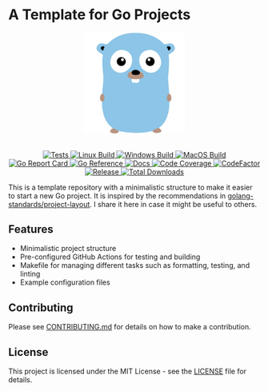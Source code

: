 # A Template for Go Projects

<div align="center">
  <picture>
    <source media="(prefers-color-scheme: light)" srcset="assets/logo-v1.svg">
    <source media="(prefers-color-scheme: dark)" srcset="assets/logo-v1.svg">
    <img alt="template-go-project logo" src="assets/logo-v1.svg" height="40%" width="40%">
  </picture>
</div>
<br>

<p align="center">
  <a href="https://github.com/habedi/template-go-project/actions/workflows/tests.yml">
    <img src="https://github.com/habedi/template-go-project/actions/workflows/tests.yml/badge.svg" alt="Tests">
  </a>
  <a href="https://github.com/habedi/template-go-project/actions/workflows/build_linux.yml">
    <img src="https://github.com/habedi/template-go-project/actions/workflows/build_linux.yml/badge.svg" alt="Linux Build">
  </a>
  <a href="https://github.com/habedi/template-go-project/actions/workflows/build_windows.yml">
    <img src="https://github.com/habedi/template-go-project/actions/workflows/build_windows.yml/badge.svg" alt="Windows Build">
  </a>
  <a href="https://github.com/habedi/template-go-project/actions/workflows/build_macos.yml">
    <img src="https://github.com/habedi/template-go-project/actions/workflows/build_macos.yml/badge.svg" alt="MacOS Build">
  </a>
  <br>
  <a href="https://goreportcard.com/report/github.com/habedi/template-go-project">
  <img src="https://goreportcard.com/badge/github.com/habedi/template-go-project" alt="Go Report Card">
  </a>
  <a href="https://pkg.go.dev/github.com/habedi/template-go-project">
  <img src="https://pkg.go.dev/badge/github.com/habedi/template-go-project" alt="Go Reference">
  </a>
    <a href="docs">
    <img src="https://img.shields.io/badge/docs-docs-blue" alt="Docs">
    </a>
  <a href="https://codecov.io/gh/habedi/template-go-project">
    <img src="https://codecov.io/gh/habedi/template-go-project/graph/badge.svg?token=1RUL13T0VE" alt="Code Coverage">
  </a>
  <a href="https://www.codefactor.io/repository/github/habedi/template-go-project">
    <img src="https://www.codefactor.io/repository/github/habedi/template-go-project/badge" alt="CodeFactor">
  </a>
  <a href="https://github.com/habedi/template-go-project/releases/latest">
    <img src="https://img.shields.io/github/release/habedi/template-go-project.svg?style=flat-square" alt="Release">
  </a>
  <a href="https://github.com/habedi/template-go-project/releases">
  <img src="https://img.shields.io/github/downloads/habedi/template-go-project/total.svg" alt="Total Downloads">
  </a>
</p>

This is a template repository with a minimalistic structure to make it easier to start a new Go project.
It is inspired by the recommendations
in [golang-standards/project-layout](https://github.com/golang-standards/project-layout).
I share it here in case it might be useful to others.

## Features

- Minimalistic project structure
- Pre-configured GitHub Actions for testing and building
- Makefile for managing different tasks such as formatting, testing, and linting
- Example configuration files

## Contributing

Please see [CONTRIBUTING.md](CONTRIBUTING.md) for details on how to make a contribution.

## License

This project is licensed under the MIT License - see the [LICENSE](LICENSE) file for details.
